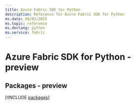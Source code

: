 ```yaml
---
title: Azure Fabric SDK for Python
description: Reference for Azure Fabric SDK for Python
ms.date: 09/03/2025
ms.topic: reference
ms.devlang: python
ms.service: fabric
---
```

# Azure Fabric SDK for Python - preview
## Packages - preview
[!INCLUDE [packages](fabric-index.md)]